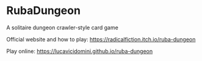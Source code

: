 # RubaDungeon

A solitaire dungeon crawler-style card game

Official website and how to play: https://radicalfiction.itch.io/ruba-dungeon

Play online: https://lucavicidomini.github.io/ruba-dungeon